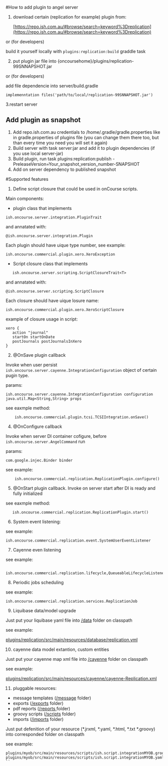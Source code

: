 #How to add plugin to angel server
1. download certain (replication for example) plugin from:

   [https://repo.ish.com.au/#browse/search=keyword%3Dreplication](https://repo.ish.com.au/#browse/search=keyword%3Dreplication)

or (for developers)

build it yourself locally with `plugins:replication:build` graddle task

2. put plugin jar file into {oncoursehome}/plugins/replication-99SNNAPSHOT.jar

or (for developers)

add file dependencie into server/build.gradle
```
implemenntation files('path/to/local/replication-99SNNAPSHOT.jar')
```

3.restart server

## Add plugin as snapshot
1. Add repo.ish.com.au credentials to /home/.gradle/gradle.properties like in gradle.properties of plugins file
   (you can change them there too, but than every time you need you will set it again)
2. Build server with task server:jar and add it to plugin dependencies (if you use local server-jar)
3. Build plugin, run task plugins:replication:publish -PreleaseVersion=Your_snapshot_version_number-SNAPSHOT
4. Add on server dependency to published snapshot

#Supported features

1. Define script closure that could be used in onCourse scripts.

 Main components:
 - plugin class that implements
```
ish.oncourse.server.integration.PluginTrait
```
and annatated with:
```
@ish.oncourse.server.integration.Plugin
```
Each plugin should have uique type number, see example:
```
ish.oncourse.commercial.plugin.xero.XeroException
```
 - Script closure class that implements
```
   ish.oncourse.server.scripting.ScriptClosureTrait<T>
```
and annatated with:
```
@ish.oncourse.server.scripting.ScriptClosure
```
Each closure should have uique losure name:

```
ish.oncourse.commercial.plugin.xero.XeroScriptClosure
```
example of closure usage in script:
```
xero {
   action "journal"
   startOn startOnDate
   postJournals postJournalsInXero
}
```

2. @OnSave plugin callback

Invoke when user persist `ish.oncourse.server.cayenne.IntegrationConfiguration` object of certain pugin type.

params:
```
ish.oncourse.server.cayenne.IntegrationConfiguration configuration
java.util.Map<String,String> props
```
see eaxmple method:
```
    ish.oncourse.commercial.plugin.tcsi.TCSIIntegration.onSave()
```

4. @OnConfigure callback

Invoke when server DI container cofigure, before `ish.oncourse.server.AngelCommand` run

params:
```
com.google.injec.Binder binder
```
see example:
```
    ish.oncourse.commercial.replication.ReplicationPlugin.configure()
```



5. @OnStart plugin callback. Invoke on server start after DI is ready and fully initialized

see eaxmple method:
```
   ish.oncourse.commercial.replication.ReplicationPlugin.start()
```

6. System event listening:

see example:
```
ish.oncourse.commercial.replication.event.SystemUserEventListener
```

7. Cayenne even listening

see example:
```
   ish.oncourse.commercial.replication.lifecycle,QueueableLifecycleListener
```

8. Periodic jobs scheduling

see example:
```
ish.oncourse.commercial.replication.services.ReplicationJob
```

9. Liquibase data/model upgrade

Just put your liquibase yaml file into [/data]() folder on classpath

see example:

[plugins/replication/src/main/resources/database/replication.yml]()

10. cayenne data model extantion, custom entities

Just put your cayenne map xml file into [/cayenne]() folder on classpath

see example:

[plugins/replication/src/main/resources/cayenne/cayenne-Replication.xml]()

11. pluggable resources:

   - message templates ([/message]() folder)
   - exports ([/exports]() folder)
   - pdf reports ([/reports ]() folder)
   - groovy scripts ([/scripts]() folder)
   - imports ([/imports]() folder)

Just put defenition of your resource (*.jrxml, *.yaml, *.html, *.txt *.groovy) into corresponded folder on classpath

see example:
```
plugins/myob/src/main/resources/scripts/ish.script.integrationMYOB.groovy
plugins/myob/src/main/resources/scripts/ish.script.integrationMYOB.yaml
``